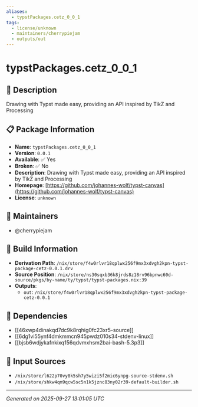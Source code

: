 ```yaml
---
aliases:
  - typstPackages.cetz_0_0_1
tags:
  - license/unknown
  - maintainers/cherrypiejam
  - outputs/out
---
```


# typstPackages.cetz_0_0_1

## 📝 Description

Drawing with Typst made easy, providing an API inspired by TikZ and Processing

## 📋 Package Information

- **Name**: `typstPackages.cetz_0_0_1`
- **Version**: `0.0.1`
- **Available**: ✅ Yes
- **Broken**: ✅ No
- **Description**: Drawing with Typst made easy, providing an API inspired by TikZ and Processing
- **Homepage**: [https://github.com/johannes-wolf/typst-canvas](https://github.com/johannes-wolf/typst-canvas)
- **License**: `unknown`
## 👥 Maintainers

- @cherrypiejam


## 🔧 Build Information

- **Derivation Path**: `/nix/store/f4w0rlvr18qplwx256f9mx3xdvgh2kpn-typst-package-cetz-0.0.1.drv`
- **Source Position**: `/nix/store/ns30sqxb36k8jrds8z18rv96bpnwc60d-source/pkgs/by-name/ty/typst/typst-packages.nix:39`
- **Outputs**:
  - `out`:  `/nix/store/f4w0rlvr18qplwx256f9mx3xdvgh2kpn-typst-package-cetz-0.0.1`

## 🔗 Dependencies

- [[46xwp4dinakqd7dc9k8rqhig0fc23xr5-source]]
- [[6dg1vi55ynf4dmkmmcn945pwdz010s34-stdenv-linux]]
- [[bjsb6wdjykafnkixq156qdvmxhsm2bai-bash-5.3p3]]

## 📁 Input Sources

- `/nix/store/l622p70vy8k5sh7y5wizi5f2mic6ynpg-source-stdenv.sh`
- `/nix/store/shkw4qm9qcw5sc5n1k5jznc83ny02r39-default-builder.sh`

---
*Generated on 2025-09-27 13:01:05 UTC*
